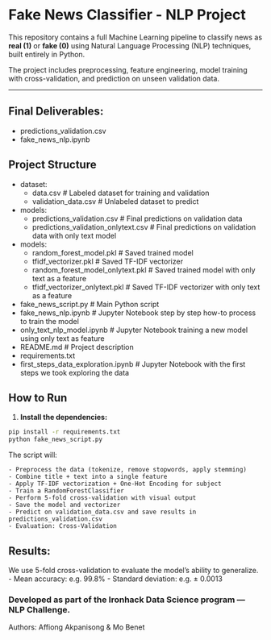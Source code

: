 # Fake News Classifier - NLP Project

This repository contains a full Machine Learning pipeline to classify news as **real (1)** or **fake (0)** using Natural Language Processing (NLP) techniques, built entirely in Python.

The project includes preprocessing, feature engineering, model training with cross-validation, and prediction on unseen validation data.

---

## Final Deliverables:
- predictions_validation.csv
- fake_news_nlp.ipynb

## Project Structure

- dataset:  
    * data.csv # Labeled dataset for training and validation
    * validation_data.csv # Unlabeled dataset to predict
- models: 
    * predictions_validation.csv # Final predictions on validation data
    * predictions_validation_onlytext.csv # Final predictions on validation data with only text model
- models: 
    * random_forest_model.pkl # Saved trained model
    * tfidf_vectorizer.pkl # Saved TF-IDF vectorizer
    * random_forest_model_onlytext.pkl # Saved trained model with only text as a feature
    * tfidf_vectorizer_onlytext.pkl # Saved TF-IDF vectorizer with only text as a feature
- fake_news_script.py # Main Python script
- fake_news_nlp.ipynb # Jupyter Notebook step by step how-to process to train the model
- only_text_nlp_model.ipynb # Jupyter Notebook training a new model using only text as feature
- README.md # Project description
- requirements.txt
- first_steps_data_exploration.ipynb # Jupyter Notebook with the first steps we took exploring the data

## How to Run

1. **Install the dependencies:**

```bash
pip install -r requirements.txt
python fake_news_script.py 
```

The script will:

    - Preprocess the data (tokenize, remove stopwords, apply stemming)
    - Combine title + text into a single feature
    - Apply TF-IDF vectorization + One-Hot Encoding for subject
    - Train a RandomForestClassifier
    - Perform 5-fold cross-validation with visual output
    - Save the model and vectorizer
    - Predict on validation_data.csv and save results in predictions_validation.csv
    - Evaluation: Cross-Validation

## Results: 

We use 5-fold cross-validation to evaluate the model’s ability to generalize.
    - Mean accuracy: e.g. 99.8%
    - Standard deviation: e.g. ± 0.0013


### Developed as part of the Ironhack Data Science program — NLP Challenge.
Authors: Affiong Akpanisong & Mo Benet 
